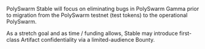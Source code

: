 <p>
    PolySwarm Stable will focus on eliminating bugs in PolySwarm Gamma prior to migration from the PolySwarm testnet (test tokens) to the operational PolySwarm.
</p>
<p>
    As a stretch goal and as time / funding allows, Stable may introduce first-class Artifact confidentiality via a limited-audience Bounty.
</p>